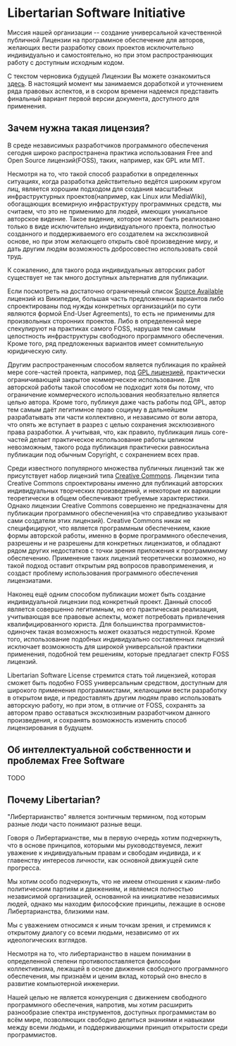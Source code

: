 # Libertarian Software Initiative

Миссия нашей организации -- создание универсальной качественной публичной
Лицензии на программное обеспечение для авторов, желающих вести разработку
своих проектов исключительно индивидуально и самостоятельно, но при этом
распространяющих работу с доступным исходным кодом.

С текстом черновика будущей Лицензии Вы можете ознакомиться
[здесь](license-draft-ru.md). В настоящий момент мы занимаемся доработкой и
уточнением ряда правовых аспектов, и в скором времени надеемся представить
финальный вариант первой версии документа, доступного для применения.

## Зачем нужна такая лицензия?

В среде независимых разработчиков программного обеспечения сегодня широко
распространена практика использования Free and Open Source лицензий(FOSS),
таких, например, как GPL или MIT.

Несмотря на то, что такой способ разработки в определенных ситуациях, когда
разработка действительно ведётся широким кругом лиц, является хорошим
подходом для создания масштабных инфраструктурных проектов(например, как Linux
или MediaWiki), обогащающих всемирную инфраструктуру программных средств,
мы считаем, что это не применимо для людей, имеющих уникальное авторское
видение. Такое видение, которое может быть реализовано только в
виде исключительно индивидуального проекта, полностью созданного и
поддерживаемого его создателем на эксклюзивной основе, но при этом желающего
открыть своё произведение миру, и дать другим людям возможность добросовестно
использовать свой труд.

К сожалению, для такого рода индивидуальных авторских работ существует не так
много доступных альтернатив для публикации.

Если посмотреть на достаточно ограниченный список
[Source Available](https://en.wikipedia.org/wiki/Source-available_software#Non-free_licenses)
лицензий из Википедии, большая часть предложенных вариантов либо спроектированы
под нужды конкретных организаций(и по сути являются формой End-User Agreements),
то есть не применимы для произвольных сторонних проектов. Либо в определенной
мере спекулируют на практиках самого FOSS, нарушая тем самым целостность
инфраструктуры свободного программного обеспечения. Кроме того, ряд предложенных
вариантов имеет сомнительную юридическую силу.

Другим распространенным способом является публикация по крайней мере core-частей
проекта, например, под
[GPL лицензией](https://www.gnu.org/licenses/gpl-3.0.html), практически
ограничивающей закрытое коммерческое использование. Для авторской работы такой
способом не подходит хотя бы потому, что ограничение коммерческого использования
необязательно является целью автора. Кроме того, публикуя даже часть работы под
GPL, автор тем самым даёт легитимное право социуму в дальнейшем разрабатывать
эти части коллективно, и независимо от воли автора, что опять же вступает в
разрез с целью сохранения эксклюзивного права разработки. А учитывая, что, как
правило, публикация лишь core-частей делает практическое использование работы
целиком невозможным, такого рода публикация практически равносильна публикации
под обычным Copyright, с сохранением всех прав.

Среди известного популярного множества публичных лицензий так же присутствует
набор лицензий типа [Creative Commons](https://creativecommons.org/about/cclicenses/).
Лицензии типа Creative Commons спроектированы именно для публикаций авторских
индивидуальных творческих произведений, и некоторые их вариации теоретически в
общем обеспечивают требуемые характеристики. Однако лицензии Creative Commons
совершенно не предназначены для публикации программного обеспечения(на что
справедливо указывают сами создатели этих лицензий). Creative Commons никак не
специфицируют, что является программным обеспечением, какие формы авторской
работы, именно в форме программного обеспечения, разрешены и не разрешены
для конкретных лицензиатов, и обладают рядом других недостатков с точки зрения
приложения к программному обеспечению. Применение таких лицензий теоретически
возможно, но такой подход оставит открытым ряд вопросов правоприменения, и
создаст проблему использования программного обеспечения лицензиатами.

Наконец ещё одним способом публикации может быть создание индивидуальной
лицензии под конкретный проект. Данный способ является совершенно легитимным,
но его практическая реализация, учитывающая все правовые аспекты, может
потребовать привлечения квалифицированного юриста. Для большинства
программистов-одиночек такая возможность может оказаться недоступной. Кроме
того, использование подобных индивидуально составленных лицензий исключает
возможность для широкой универсальной практики применения, подобной тем
решениям, которые предлагает спектр FOSS лицензий.

Libertarian Software License стремится стать той лицензией, которая сможет
быть подобно FOSS универсальным средством, доступным для широкого применения
программистами, желающими вести разработку в открытом виде, и предоставлять
другим людям право использовать авторскую работу, но при этом, в отличие от
FOSS, сохранять за автором право оставаться эксклюзивным разработчиком данного
произведения, и сохранять возможность изменить способ лицензирования в будущем.

## Об интеллектуальной собственности и проблемах Free Software

TODO

## Почему Libertarian?

"Либертарианство" является зонтичным термином, под которым разные люди часто
понимают разные вещи.

Говоря о Либертарианстве, мы в первую очередь хотим подчеркнуть, что в основе
принципов, которыми мы руководствуемся, лежит уважение к индивидуальным правам
и свободам индивида, и к главенству интересов личности, как основной движущей
силе прогресса.

Мы хотим особо подчеркнуть, что не имеем отношения к каким-либо политическим
партиям и движениям, и являемся полностью независимой организацией, основанной
на инициативе независимых людей, однако мы находим философские принципы, лежащие
в основе Либертарианства, близкими нам.

Мы с уважением относимся к иным точкам зрения, и стремимся к открытому диалогу
со всеми людьми, независимо от их идеологических взглядов.

Несмотря на то, что либертарианство в нашем понимании в определенной степени
противопоставляется философии коллективизма, лежащей в основе движения
свободного программного обеспечения, мы признаём и ценим вклад, который оно
внесло в развитие компьютерной инженерии.

Нашей целью не является конкуренция с движением свободного программного
обеспечения, напротив, мы хотим расширить разнообразие спектра инструментов,
доступных программистам во всём мире, позволяющих свободно делиться знаниями и
навыками между всеми людьми, и поддерживающими принцип открытости среди
программистов.

